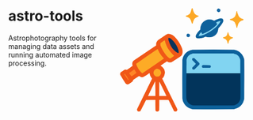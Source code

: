 <img src="assets/logo.png" alt="" width="300" style="float: right"/>

# astro-tools

Astrophotography tools for managing data assets and running automated image processing.
